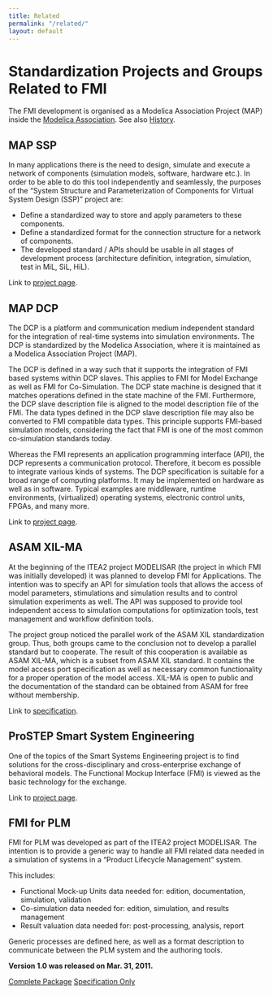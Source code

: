 ```yaml
---
title: Related
permalink: "/related/"
layout: default
---
```


# Standardization Projects and Groups Related to FMI

The FMI development is organised as a Modelica Association Project (MAP) inside the
[Modelica Association](https://www.modelica.org/).
See also [History](http://fmi-standard.org/history/).

## MAP SSP
In many applications there is the need to design, simulate and execute a network of components (simulation models,
software, hardware etc.). In order to be able to do this tool independently and seamlessly, the purposes
of the “System Structure and Parameterization of Components for Virtual System Design (SSP)” project are:

 - Define a standardized way to store and apply parameters to these components.
 - Define a standardized format for the connection structure for a network of components.
 - The developed standard / APIs should be usable in all stages of development process (architecture definition, integration, simulation, test in MiL, SiL, HiL).

Link to [project page](www.ssp-standard.org).

## MAP DCP

The DCP is a platform and communication medium independent standard for the integration of real-time systems into simulation environments. The DCP is standardized by the Modelica Association, where it is maintained as a Modelica Association Project (MAP). 

The DCP is defined in a way such that it supports the integration of FMI based systems within DCP slaves. This applies to FMI for Model Exchange as well as FMI for Co-Simulation. The DCP state machine is designed that it matches operations defined in the state machine of the FMI. Furthermore, the DCP slave description file is aligned to the model description file of the FMI. The data types defined in the DCP slave description file may also be converted to FMI compatible data types. This principle supports FMI-based simulation models, considering the fact that FMI is one of the most common co-simulation standards today.   

Whereas the FMI represents an application programming interface (API), the DCP represents a communication protocol. Therefore, it becom
es possible to integrate various kinds of systems. The DCP specification is suitable for a broad range of computing platforms. It 
may be implemented on hardware as well as in software. Typical examples are middleware, runtime environments, (virtualized) operating
 systems, electronic control units, FPGAs, and many more. 
 
Link to [project page](https://dcp-standard.org/dcp/).


## ASAM XIL-MA

At the beginning of the ITEA2 project MODELISAR (the project in which FMI was initially developed) it was planned
to develop FMI for Applications. The intention was to specify an API for simulation tools that allows the
access of model parameters, stimulations and simulation results and to control simulation experiments as
well. The API was supposed to provide tool independent access to simulation computations for optimization
tools, test management and workflow definition tools.

The project group noticed the parallel work of the ASAM XIL standardization group. Thus, both groups came to
the conclusion not to develop a parallel standard but to cooperate. The result of this cooperation is available
as ASAM XIL-MA, which is a subset from ASAM XIL standard. It contains the model access port specification
as well as necessary common functionality for a proper operation of the model access. XIL-MA is open to public
and the documentation of the standard can be obtained from ASAM for free without membership.

Link to [specification](https://www.asam.net/index.php?eID=dumpFile&t=f&f=991&token=43378ad14e9b23b84a2f97dfb2339eddd058f032).

## ProSTEP Smart System Engineering

One of the topics of the Smart Systems Engineering project is to find solutions for the cross-disciplinary and
cross-enterprise exchange of behavioral models. The Functional Mockup Interface (FMI) is viewed as the basic
technology for the exchange.

Link to [project page](http://www.prostep.org/en/projects/smart-systems-engineering.html).

## FMI for PLM

FMI for PLM was developed as part of the ITEA2 project MODELISAR.
The intention is to provide a generic way to handle all FMI related data needed in a simulation of systems in a “Product Lifecycle Management” system.

This includes:

- Functional Mock-up Units data needed for: edition, documentation, simulation, validation
- Co-simulation data needed for: edition, simulation, and results management
- Result valuation data needed for: post-processing, analysis, report

Generic processes are defined here, as well as a format description to communicate between the PLM system and the authoring tools.

**Version 1.0 was released on Mar. 31, 2011.**

<a class="btn btn-outline-primary" href="https://svn.modelica.org/fmi/branches/public/specifications/v1.0/FMI_for_PLM_v1.0.zip"><i class="fa fa-download mr-1"></i> Complete Package</a>
<a class="btn btn-outline-primary ml-2" href="https://svn.modelica.org/fmi/branches/public/specifications/v1.0/FMI_for_PLM_v1.0.pdf"><i class="fa fa-file mr-1"></i> Specification Only</a>
